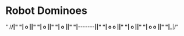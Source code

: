 # Robot Dominoes
" /______/|"
"|     o ||"
"|   o   ||"
"| o     ||"
"|-------||"
"| o   o ||"
"|   o   ||"
"| o   o ||"
"|_______|/"
